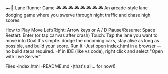 🏎️💨 Lane Runner Game
🎮 🎮 🎮 🎮 🎮 🎮 🎮 🎮 An arcade-style lane dodging game where you swerve through night traffic and chase high scores.

How to Play
Move Left/Right: Arrow keys or A / D
Pause/Resume: Space
Restart: Enter (or tap canvas after crash)
Touch: Tap the lane you want to move into
Goal
It's simple..dodge the oncoming cars, stay alive as long as possible, and build your score.
Run It
-Just open index.html in a browser — no build steps required.
-If in IDE (like vs code), right click and select "Open with Live Server"

Files
-index.html -README.md -(that's all... for now!)
